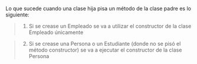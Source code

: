 Lo que sucede cuando una clase hija pisa un método de la clase padre es lo siguiente:

> 1. Si se crease un Empleado se va a utilizar el constructor de la clase Empleado únicamente

> 2. Si se crease una Persona o un Estudiante (donde no se pisó el método constructor) se va a ejecutar el constructor de la clase Persona